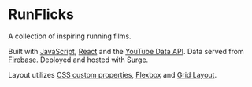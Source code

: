 # RunFlicks

A collection of inspiring running films.

Built with [JavaScript](https://babeljs.io/), [React](https://facebook.github.io/react/) and the [YouTube Data API](https://developers.google.com/youtube/v3/).
Data served from [Firebase](https://firebase.google.com/products/database/).
Deployed and hosted with [Surge](http://surge.sh/).

Layout utilizes [CSS custom properties](https://developer.mozilla.org/en-US/docs/Web/CSS/--*), [Flexbox](https://developer.mozilla.org/en-US/docs/Web/CSS/CSS_Flexible_Box_Layout) and [Grid Layout](https://developer.mozilla.org/en-US/docs/Web/CSS/CSS_Grid_Layout).
